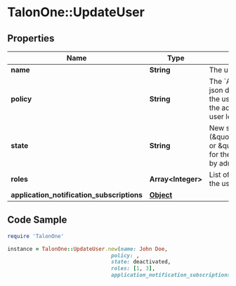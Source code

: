 # TalonOne::UpdateUser

## Properties

Name | Type | Description | Notes
------------ | ------------- | ------------- | -------------
**name** | **String** | The user name. | [optional] 
**policy** | **String** | The &#x60;Access Control List&#x60; json defining the role of the user. This represents the access control on the user level. | [optional] 
**state** | **String** | New state (\&quot;deactivated\&quot; or \&quot;active\&quot;) for the user. Only usable by admins for the user. | [optional] 
**roles** | **Array&lt;Integer&gt;** | List of roles to assign to the user. | [optional] 
**application_notification_subscriptions** | [**Object**](.md) |  | [optional] 

## Code Sample

```ruby
require 'TalonOne'

instance = TalonOne::UpdateUser.new(name: John Doe,
                                 policy: ,
                                 state: deactivated,
                                 roles: [1, 3],
                                 application_notification_subscriptions: null)
```


